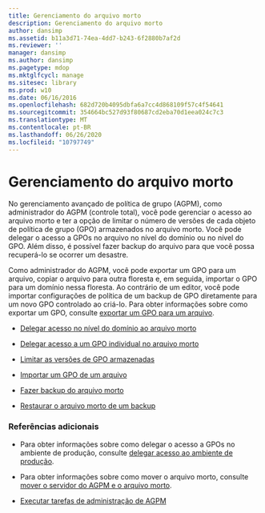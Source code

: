 ```yaml
---
title: Gerenciamento do arquivo morto
description: Gerenciamento do arquivo morto
author: dansimp
ms.assetid: b11a3d71-74ea-4dd7-b243-6f2880b7af2d
ms.reviewer: ''
manager: dansimp
ms.author: dansimp
ms.pagetype: mdop
ms.mktglfcycl: manage
ms.sitesec: library
ms.prod: w10
ms.date: 06/16/2016
ms.openlocfilehash: 682d720b4095dbfa6a7cc4d868109f57c4f54641
ms.sourcegitcommit: 354664bc527d93f80687cd2eba70d1eea024c7c3
ms.translationtype: MT
ms.contentlocale: pt-BR
ms.lasthandoff: 06/26/2020
ms.locfileid: "10797749"
---
```

# Gerenciamento do arquivo morto


No gerenciamento avançado de política de grupo (AGPM), como administrador do AGPM (controle total), você pode gerenciar o acesso ao arquivo morto e ter a opção de limitar o número de versões de cada objeto de política de grupo (GPO) armazenados no arquivo morto. Você pode delegar o acesso a GPOs no arquivo no nível do domínio ou no nível do GPO. Além disso, é possível fazer backup do arquivo para que você possa recuperá-lo se ocorrer um desastre.

Como administrador do AGPM, você pode exportar um GPO para um arquivo, copiar o arquivo para outra floresta e, em seguida, importar o GPO para um domínio nessa floresta. Ao contrário de um editor, você pode importar configurações de política de um backup de GPO diretamente para um novo GPO controlado ao criá-lo. Para obter informações sobre como exportar um GPO, consulte [exportar um GPO para um arquivo](export-a-gpo-to-a-file.md).

-   [Delegar acesso no nível do domínio ao arquivo morto](delegate-domain-level-access-to-the-archive-agpm40.md)

-   [Delegar acesso a um GPO individual no arquivo morto](delegate-access-to-an-individual-gpo-in-the-archive-agpm40.md)

-   [Limitar as versões de GPO armazenadas](limit-the-gpo-versions-stored-agpm40.md)

-   [Importar um GPO de um arquivo](import-a-gpo-from-a-file-agpmadmin.md)

-   [Fazer backup do arquivo morto](back-up-the-archive-agpm40.md)

-   [Restaurar o arquivo morto de um backup](restore-the-archive-from-a-backup-agpm40.md)

### Referências adicionais

-   Para obter informações sobre como delegar o acesso a GPOs no ambiente de produção, consulte [delegar acesso ao ambiente de produção](delegate-access-to-the-production-environment-agpm40.md).

-   Para obter informações sobre como mover o arquivo morto, consulte [mover o servidor do AGPM e o arquivo morto](move-the-agpm-server-and-the-archive-agpm40.md).

-   [Executar tarefas de administração de AGPM](performing-agpm-administrator-tasks-agpm40.md)

 

 





